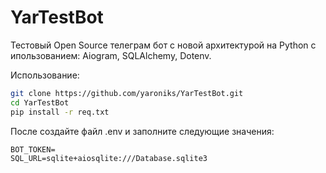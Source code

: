 # YarTestBot
Тестовый Open Source телеграм бот с новой архитектурой на Python с ипользованием: Aiogram, SQLAlchemy, Dotenv.

Использование:
```bash
git clone https://github.com/yaroniks/YarTestBot.git
cd YarTestBot
pip install -r req.txt
```

После создайте файл .env и заполните следующие значения:
```.dotenv
BOT_TOKEN=
SQL_URL=sqlite+aiosqlite:///Database.sqlite3
```
